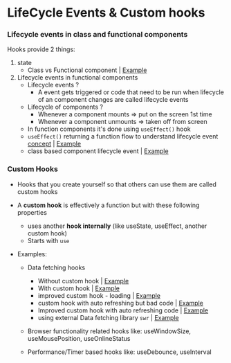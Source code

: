 # LifeCycle Events & Custom hooks

### Lifecycle events in class and functional components
Hooks provide 2 things:
1. state 
   - Class vs Functional component | [Example](https://github.com/princebansal7/Web-Development-Concepts/blob/main/react-js/28.react-custom-hooks/01.class-vs-function-lifecycle/src/App.example.jsx)
2. Lifecycle events in functional components
   - Lifecycle events ?
     - A event gets triggered or code that need to be run when lifecycle of an
       component changes are called lifecycle events
   - Lifecycle of components ?
     - Whenever a component mounts => put on the screen 1st time
     - Whenever a component unmounts => taken off from screen
   - In function components it's done using `useEffect()` hook
   - `useEffect()` returning a function flow to understand lifecycle event [concept](https://github.com/princebansal7/Web-Development-Concepts/blob/main/react-js/28.react-custom-hooks/01.class-vs-function-lifecycle/src/App.example2.jsx) | [Example](https://github.com/princebansal7/Web-Development-Concepts/blob/main/react-js/28.react-custom-hooks/01.class-vs-function-lifecycle/src/App.example3.jsx)
   - class based component lifecycle event | [Example](https://github.com/princebansal7/Web-Development-Concepts/blob/main/react-js/28.react-custom-hooks/01.class-vs-function-lifecycle/src/App.jsx)

### Custom Hooks

- Hooks that you create yourself so that others can use them are called custom hooks
- A **custom hook** is effectively a function but with these following properties
  - uses another **hook internally** (like useState, useEffect, another custom hook)
  - Starts with `use`

- Examples:
  - Data fetching hooks
    - Without custom hook | [Example](https://github.com/princebansal7/Web-Development-Concepts/blob/main/react-js/28.react-custom-hooks/02.custom-data-fetching-hook/src/App.example1.jsx)
    - With custom hook | [Example](https://github.com/princebansal7/Web-Development-Concepts/blob/main/react-js/28.react-custom-hooks/02.custom-data-fetching-hook/src/App.example2.jsx)
    - improved custom hook - loading | [Example](https://github.com/princebansal7/Web-Development-Concepts/blob/main/react-js/28.react-custom-hooks/02.custom-data-fetching-hook/src/App.example3.jsx)
    - custom hook with auto refreshing but bad code | [Example](https://github.com/princebansal7/Web-Development-Concepts/blob/main/react-js/28.react-custom-hooks/02.custom-data-fetching-hook/src/App.example4.jsx)
    - Improved custom hook with auto refreshing code | [Example](https://github.com/princebansal7/Web-Development-Concepts/blob/main/react-js/28.react-custom-hooks/02.custom-data-fetching-hook/src/App.example5.jsx)
    - using external Data fetching library `swr` | [Example](https://github.com/princebansal7/Web-Development-Concepts/blob/main/react-js/28.react-custom-hooks/02.custom-data-fetching-hook/src/App.jsx)

  - Browser functionality related hooks like: useWindowSize, useMousePosition, useOnlineStatus
  - Performance/Timer based hooks like: useDebounce, useInterval